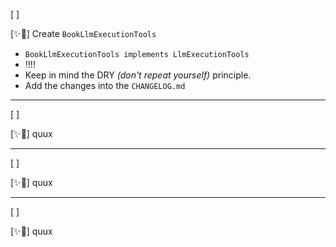 [ ]

[✨🌮] Create `BookLlmExecutionTools`

-   `BookLlmExecutionTools implements LlmExecutionTools`
-   !!!!
-   Keep in mind the DRY _(don't repeat yourself)_ principle.
-   Add the changes into the `CHANGELOG.md`

---

[ ]

[✨🌮] quux

---

[ ]

[✨🌮] quux

---

[ ]

[✨🌮] quux
